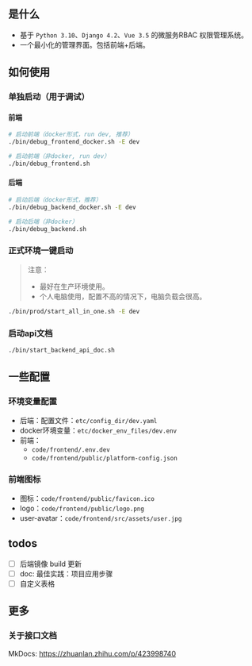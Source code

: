 ## 是什么

- 基于 `Python 3.10`、`Django 4.2`、`Vue 3.5` 的微服务RBAC 权限管理系统。
- 一个最小化的管理界面。包括前端+后端。

## 如何使用

### 单独启动（用于调试）

#### 前端

```bash
# 启动前端（docker形式，run dev, 推荐）
./bin/debug_frontend_docker.sh -E dev

# 启动前端（非docker, run dev）
./bin/debug_frontend.sh
```

#### 后端

```bash
# 启动后端（docker形式，推荐）
./bin/debug_backend_docker.sh -E dev

# 启动后端（非docker）
./bin/debug_backend.sh
```

### 正式环境一键启动

> 注意：
>
> - 最好在生产环境使用。
> - 个人电脑使用，配置不高的情况下，电脑负载会很高。

```bash
./bin/prod/start_all_in_one.sh -E dev
```

### 启动api文档

```bash
./bin/start_backend_api_doc.sh
```

## 一些配置

### 环境变量配置

- 后端：配置文件：`etc/config_dir/dev.yaml`
- docker环境变量：`etc/docker_env_files/dev.env`
- 前端：
  - `code/frontend/.env.dev`
  - `code/frontend/public/platform-config.json`

### 前端图标

- 图标：`code/frontend/public/favicon.ico`
- logo：`code/frontend/public/logo.png`
- user-avatar：`code/frontend/src/assets/user.jpg`

## todos

- [ ] 后端镜像 build 更新
- [ ] doc: 最佳实践：项目应用步骤
- [ ] 自定义表格

## 更多

### 关于接口文档

MkDocs: https://zhuanlan.zhihu.com/p/423998740
